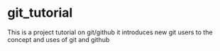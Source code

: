 # git_tutorial
This is a project tutorial on git/github it introduces new git users to the concept and uses of git and github
